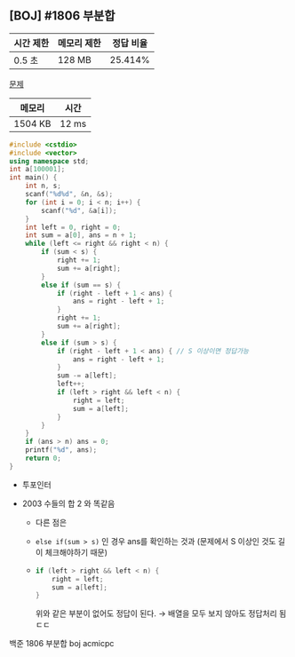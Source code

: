 ## [BOJ] #1806 부분합

| 시간 제한 | 메모리 제한 | 정답 비율 |
| --------- | ----------- | --------- |
| 0.5 초    | 128 MB      | 25.414%   |

[문제](https://www.acmicpc.net/problem/1806)



| 메모리  | 시간  |
| ------- | ----- |
| 1504 KB | 12 ms |

```c++
#include <cstdio>
#include <vector>
using namespace std;
int a[100001];
int main() {
	int n, s;
	scanf("%d%d", &n, &s);
	for (int i = 0; i < n; i++) {
		scanf("%d", &a[i]);
	}
	int left = 0, right = 0;
	int sum = a[0], ans = n + 1;
	while (left <= right && right < n) {
		if (sum < s) {
			right += 1;
			sum += a[right];
		}
		else if (sum == s) {
			if (right - left + 1 < ans) {
				ans = right - left + 1;
			}
			right += 1;
			sum += a[right];
		}
		else if (sum > s) {
			if (right - left + 1 < ans) { // S 이상이면 정답가능
				ans = right - left + 1;
			}
			sum -= a[left];
			left++;
			if (left > right && left < n) {
				right = left;
				sum = a[left];
			}
		}
	}
	if (ans > n) ans = 0;
	printf("%d", ans);
	return 0;
}
```

- 투포인터

- 2003 수들의 합 2 와 똑같음

  - 다른 점은 

  - `else if(sum > s)` 인 경우 ans를 확인하는 것과 (문제에서 S 이상인 것도 길이 체크해야하기 때문)

  - ```c++
    if (left > right && left < n) {
        right = left;
        sum = a[left];
    }
    ```

    위와 같은 부분이 없어도 정답이 된다. → 배열을 모두 보지 않아도 정답처리 됨 ㄷㄷ





백준 1806 부분합 boj acmicpc

